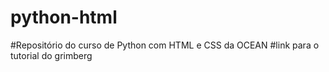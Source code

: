 # python-html

#Repositório do curso de Python com HTML e CSS da OCEAN
#link para o tutorial do grimberg
